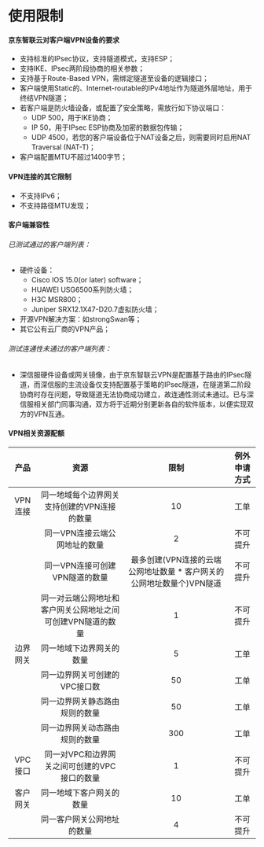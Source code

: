 # 使用限制
#### 京东智联云对客户端VPN设备的要求
* 支持标准的IPsec协议，支持隧道模式，支持ESP；
* 支持IKE、IPsec两阶段协商的相关参数；
* 支持基于Route-Based VPN，需绑定隧道至设备的逻辑接口；
* 客户端使用Static的、Internet-routable的IPv4地址作为隧道外层地址，用于终结VPN隧道；
* 若客户端是防火墙设备，或配置了安全策略，需放行如下协议端口：
  - UDP 500，用于IKE协商；
  - IP 50，用于IPsec ESP协商及加密的数据包传输；
  - UDP 4500，若您的客户端设备位于NAT设备之后，则需要同时启用NAT Traversal (NAT-T)；
* 客户端配置MTU不超过1400字节；


#### VPN连接的其它限制
* 不支持IPv6；
* 不支持路径MTU发现；

#### 客户端兼容性

###### 已测试通过的客户端列表：
* 硬件设备：
  - Cisco IOS 15.0(or later) software；
  - HUAWEI USG6500系列防火墙；
  - H3C MSR800；
  - Juniper SRX12.1X47-D20.7虚拟防火墙；
* 开源VPN解决方案：如strongSwan等；
* 其它公有云厂商的VPN产品；

###### 测试连通性未通过的客户端列表：
* 深信服硬件设备或网关镜像，由于京东智联云VPN是配置基于路由的IPsec隧道，而深信服的主流设备仅支持配置基于策略的IPsec隧道，在隧道第二阶段协商时存在问题，导致隧道无法协商成功建立，故连通性测试未通过。已与深信服相关部门同事沟通，双方将于近期分别更新各自的软件版本，以便实现双方的VPN互通。

#### VPN相关资源配额

| 产品 | 资源 | 限制 | 例外申请方式 |
|:---:|:---:|:---:|:---:|
| VPN连接 | 同一地域每个边界网关支持创建的VPN连接的数量 | 10 | 工单 |
|  | 同一VPN连接云端公网地址的数量 | 2 | 不可提升 |
|  | 同一VPN连接可创建VPN隧道的数量 | 最多创建(VPN连接的云端公网地址数量  * 客户网关的公网地址数量个)VPN隧道 | 不可提升 |
|  | 同一对云端公网地址和客户网关公网地址之间可创建VPN隧道的数量 | 1 | 不可提升 |
| 边界网关 | 同一地域下边界网关的数量 | 5 | 工单 |
|  | 同一边界网关可创建的VPC接口数 | 50 | 工单 |
|  | 同一边界网关静态路由规则的数量 | 50 | 工单 |
|  | 同一边界网关动态路由规则的数量 | 300 | 工单 |
| VPC接口 | 同一对VPC和边界网关之间可创建的VPC接口的数量 | 1 | 不可提升 |
| 客户网关 | 同一地域下客户网关的数量 | 10 | 工单 |
|  | 同一客户网关公网地址的数量 | 4 | 不可提升 |
